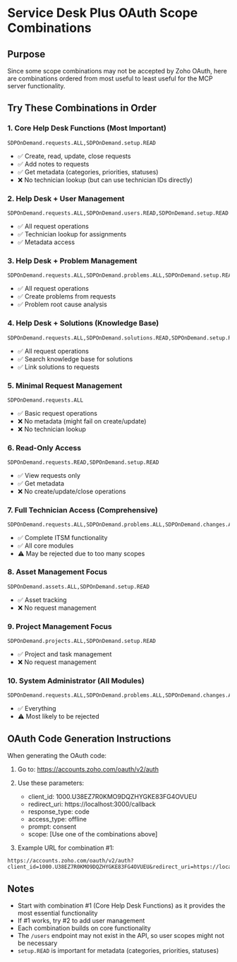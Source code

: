 # Service Desk Plus OAuth Scope Combinations

## Purpose
Since some scope combinations may not be accepted by Zoho OAuth, here are combinations ordered from most useful to least useful for the MCP server functionality.

## Try These Combinations in Order

### 1. Core Help Desk Functions (Most Important)
```
SDPOnDemand.requests.ALL,SDPOnDemand.setup.READ
```
- ✅ Create, read, update, close requests
- ✅ Add notes to requests
- ✅ Get metadata (categories, priorities, statuses)
- ❌ No technician lookup (but can use technician IDs directly)

### 2. Help Desk + User Management
```
SDPOnDemand.requests.ALL,SDPOnDemand.users.READ,SDPOnDemand.setup.READ
```
- ✅ All request operations
- ✅ Technician lookup for assignments
- ✅ Metadata access

### 3. Help Desk + Problem Management
```
SDPOnDemand.requests.ALL,SDPOnDemand.problems.ALL,SDPOnDemand.setup.READ
```
- ✅ All request operations
- ✅ Create problems from requests
- ✅ Problem root cause analysis

### 4. Help Desk + Solutions (Knowledge Base)
```
SDPOnDemand.requests.ALL,SDPOnDemand.solutions.READ,SDPOnDemand.setup.READ
```
- ✅ All request operations
- ✅ Search knowledge base for solutions
- ✅ Link solutions to requests

### 5. Minimal Request Management
```
SDPOnDemand.requests.ALL
```
- ✅ Basic request operations
- ❌ No metadata (might fail on create/update)
- ❌ No technician lookup

### 6. Read-Only Access
```
SDPOnDemand.requests.READ,SDPOnDemand.setup.READ
```
- ✅ View requests only
- ✅ Get metadata
- ❌ No create/update/close operations

### 7. Full Technician Access (Comprehensive)
```
SDPOnDemand.requests.ALL,SDPOnDemand.problems.ALL,SDPOnDemand.changes.ALL,SDPOnDemand.users.READ,SDPOnDemand.setup.READ
```
- ✅ Complete ITSM functionality
- ✅ All core modules
- ⚠️ May be rejected due to too many scopes

### 8. Asset Management Focus
```
SDPOnDemand.assets.ALL,SDPOnDemand.setup.READ
```
- ✅ Asset tracking
- ❌ No request management

### 9. Project Management Focus
```
SDPOnDemand.projects.ALL,SDPOnDemand.setup.READ
```
- ✅ Project and task management
- ❌ No request management

### 10. System Administrator (All Modules)
```
SDPOnDemand.requests.ALL,SDPOnDemand.problems.ALL,SDPOnDemand.changes.ALL,SDPOnDemand.projects.ALL,SDPOnDemand.assets.ALL,SDPOnDemand.solutions.ALL,SDPOnDemand.setup.READ,SDPOnDemand.users.ALL
```
- ✅ Everything
- ⚠️ Most likely to be rejected

## OAuth Code Generation Instructions

When generating the OAuth code:

1. Go to: https://accounts.zoho.com/oauth/v2/auth
2. Use these parameters:
   - client_id: 1000.U38EZ7R0KMO9DQZHYGKE83FG4OVUEU
   - redirect_uri: https://localhost:3000/callback
   - response_type: code
   - access_type: offline
   - prompt: consent
   - scope: [Use one of the combinations above]

3. Example URL for combination #1:
```
https://accounts.zoho.com/oauth/v2/auth?client_id=1000.U38EZ7R0KMO9DQZHYGKE83FG4OVUEU&redirect_uri=https://localhost:3000/callback&response_type=code&access_type=offline&prompt=consent&scope=SDPOnDemand.requests.ALL,SDPOnDemand.setup.READ
```

## Notes

- Start with combination #1 (Core Help Desk Functions) as it provides the most essential functionality
- If #1 works, try #2 to add user management
- Each combination builds on core functionality
- The `/users` endpoint may not exist in the API, so user scopes might not be necessary
- `setup.READ` is important for metadata (categories, priorities, statuses)